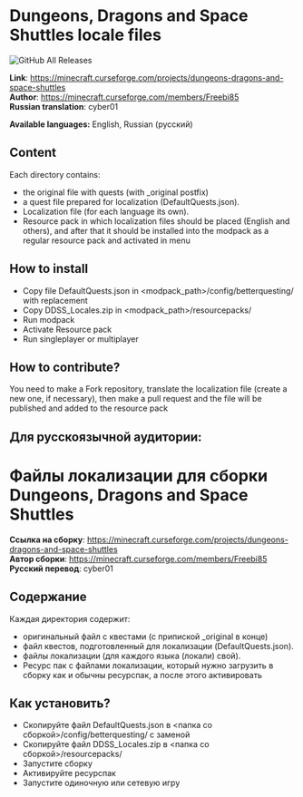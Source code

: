 # Dungeons, Dragons and Space Shuttles locale files

![GitHub All Releases](https://img.shields.io/github/downloads/cyber01/ddss_locale/total.svg)

**Link**: https://minecraft.curseforge.com/projects/dungeons-dragons-and-space-shuttles  
**Author**: https://minecraft.curseforge.com/members/Freebi85  
**Russian translation**: cyber01  

**Available languages:** English, Russian (русский)

## Content
Еach directory contains:

 - the original file with quests (with _original postfix)
 - a quest file prepared for localization (DefaultQuests.json).
 - Localization file (for each language its own).
 - Resource pack in which localization files should be placed (English and others), and after that it should be installed into the modpack as a regular resource pack and activated in menu

## How to install

 - Copy file DefaultQuests.json in <modpack_path>/config/betterquesting/ with replacement
 - Copy DDSS_Locales.zip in <modpack_path>/resourcepacks/
 - Run modpack
 - Activate Resource pack
 - Run singleplayer or multiplayer

## How to contribute?

You need to make a Fork repository, translate the localization file (create a new one, if necessary), then make a pull request and the file will be published and added to the resource pack


## Для русскоязычной аудитории:
# Файлы локализации для сборки Dungeons, Dragons and Space Shuttles

**Ссылка на сборку**: https://minecraft.curseforge.com/projects/dungeons-dragons-and-space-shuttles  
**Автор сборки**: https://minecraft.curseforge.com/members/Freebi85  
**Русский перевод**: cyber01  

## Содержание
Каждая директория содержит:

 - оригинальный файл с квестами (с припиской _original в конце)
 - файл квестов, подготовленный для локализации (DefaultQuests.json).
 - файлы локализации (для каждого языка (локали) свой).
 - Ресурс пак с файлами локализации, который нужно загрузить в сборку как и обычны ресурспак, а после этого активировать

## Как установить?

 - Скопируйте файл DefaultQuests.json в <папка со сборкой>/config/betterquesting/ с заменой
 - Скопируйте файл DDSS_Locales.zip в <папка со сборкой>/resourcepacks/
 - Запустите сборку
 - Активируйте ресурспак
 - Запустите одиночную или сетевую игру
